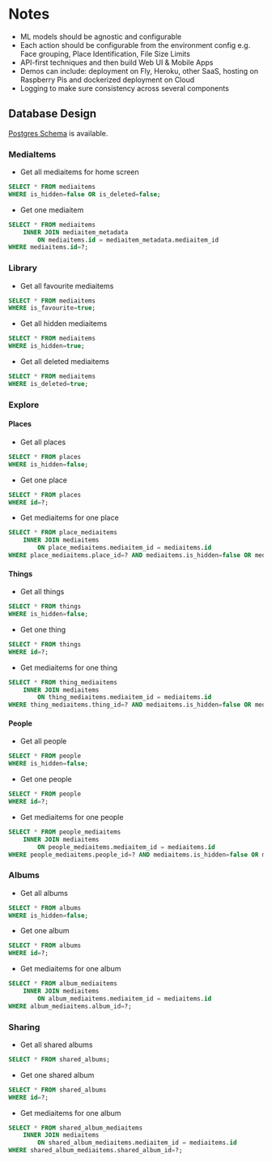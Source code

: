 # Notes

- ML models should be agnostic and configurable
- Each action should be configurable from the environment config e.g. Face grouping, Place Identification, File Size Limits
- API-first techniques and then build Web UI & Mobile Apps
- Demos can include: deployment on Fly, Heroku, other SaaS, hosting on Raspberry Pis and dockerized deployment on Cloud
- Logging to make sure consistency across several components

## Database Design

[Postgres Schema](schema.sql) is available.

### MediaItems
- Get all mediaitems for home screen
```sql
SELECT * FROM mediaitems 
WHERE is_hidden=false OR is_deleted=false;
```
- Get one mediaitem
```sql
SELECT * FROM mediaitems 
    INNER JOIN mediaitem_metadata 
        ON mediaitems.id = mediaitem_metadata.mediaitem_id
WHERE mediaitems.id=?;
```

### Library 
- Get all favourite mediaitems
```sql
SELECT * FROM mediaitems 
WHERE is_favourite=true;
```
- Get all hidden mediaitems
```sql
SELECT * FROM mediaitems 
WHERE is_hidden=true;
```
- Get all deleted mediaitems
```sql
SELECT * FROM mediaitems 
WHERE is_deleted=true;
```

### Explore

#### Places
- Get all places
```sql
SELECT * FROM places
WHERE is_hidden=false;
```
- Get one place
```sql
SELECT * FROM places
WHERE id=?;
```
- Get mediaitems for one place
```sql
SELECT * FROM place_mediaitems 
    INNER JOIN mediaitems 
        ON place_mediaitems.mediaitem_id = mediaitems.id
WHERE place_mediaitems.place_id=? AND mediaitems.is_hidden=false OR mediaitems.is_deleted=false;
```

#### Things
- Get all things
```sql
SELECT * FROM things
WHERE is_hidden=false;
```
- Get one thing
```sql
SELECT * FROM things
WHERE id=?;
```
- Get mediaitems for one thing
```sql
SELECT * FROM thing_mediaitems 
    INNER JOIN mediaitems 
        ON thing_mediaitems.mediaitem_id = mediaitems.id
WHERE thing_mediaitems.thing_id=? AND mediaitems.is_hidden=false OR mediaitems.is_deleted=false;
```

#### People
- Get all people
```sql
SELECT * FROM people
WHERE is_hidden=false;
```
- Get one people
```sql
SELECT * FROM people
WHERE id=?;
```
- Get mediaitems for one people
```sql
SELECT * FROM people_mediaitems 
    INNER JOIN mediaitems 
        ON people_mediaitems.mediaitem_id = mediaitems.id
WHERE people_mediaitems.people_id=? AND mediaitems.is_hidden=false OR mediaitems.is_deleted=false;
```

### Albums
- Get all albums
```sql
SELECT * FROM albums
WHERE is_hidden=false;
```
- Get one album
```sql
SELECT * FROM albums
WHERE id=?;
```
- Get mediaitems for one album
```sql
SELECT * FROM album_mediaitems 
    INNER JOIN mediaitems 
        ON album_mediaitems.mediaitem_id = mediaitems.id
WHERE album_mediaitems.album_id=?;
```

### Sharing
- Get all shared albums
```sql
SELECT * FROM shared_albums;
```
- Get one shared album
```sql
SELECT * FROM shared_albums
WHERE id=?;
```
- Get mediaitems for one album
```sql
SELECT * FROM shared_album_mediaitems 
    INNER JOIN mediaitems 
        ON shared_album_mediaitems.mediaitem_id = mediaitems.id
WHERE shared_album_mediaitems.shared_album_id=?;
```
